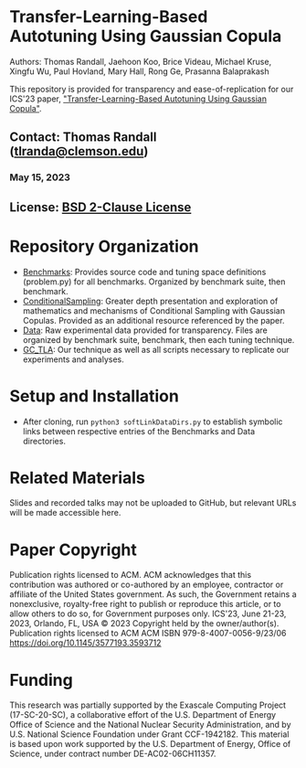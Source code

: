 # Transfer-Learning-Based Autotuning Using Gaussian Copula

Authors: Thomas Randall, Jaehoon Koo, Brice Videau, Michael Kruse, Xingfu Wu, Paul Hovland, Mary Hall, Rong Ge, Prasanna Balaprakash

This repository is provided for transparency and ease-of-replication for our ICS'23 paper, ["Transfer-Learning-Based Autotuning Using Gaussian Copula"]().

## Contact: Thomas Randall (tlranda@clemson.edu)
### May 15, 2023

## License: [BSD 2-Clause License](LICENSE.md)

# Repository Organization

* [Benchmarks](Benchmarks): Provides source code and tuning space definitions (problem.py) for all benchmarks.
Organized by benchmark suite, then benchmark.
* [ConditionalSampling](ConditionalSampling): Greater depth presentation and exploration of mathematics and mechanisms of Conditional Sampling with Gaussian Copulas.
Provided as an additional resource referenced by the paper.
* [Data](Data): Raw experimental data provided for transparency.
Files are organized by benchmark suite, benchmark, then each tuning technique.
* [GC\_TLA](GC_TLA): Our technique as well as all scripts necessary to replicate our experiments and analyses.

# Setup and Installation

* After cloning, run `python3 softLinkDataDirs.py` to establish symbolic links between respective entries of the Benchmarks and Data directories.

# Related Materials

Slides and recorded talks may not be uploaded to GitHub, but relevant URLs will be made accessible here.

# Paper Copyright

Publication rights licensed to ACM.
ACM acknowledges that this contribution was authored or co-authored by an employee, contractor or affiliate of the United States government.
As such, the Government retains a nonexclusive, royalty-free right to publish or reproduce this article, or to allow others to do so, for Government purposes only.
ICS'23, June 21-23, 2023, Orlando, FL, USA
© 2023 Copyright held by the owner/author(s). Publication rights licensed to ACM
ACM ISBN 979-8-4007-0056-9/23/06
https://doi.org/10.1145/3577193.3593712

# Funding

This research was partially supported by the Exascale Computing Project (17-SC-20-SC), a collaborative effort of the U.S. Department of Energy Office of Science and the National Nuclear Security Administration, and by U.S. National Science Foundation under Grant CCF-1942182.
This material is based upon work supported by the U.S. Department of Energy, Office of Science, under contract number DE-AC02-06CH11357.

